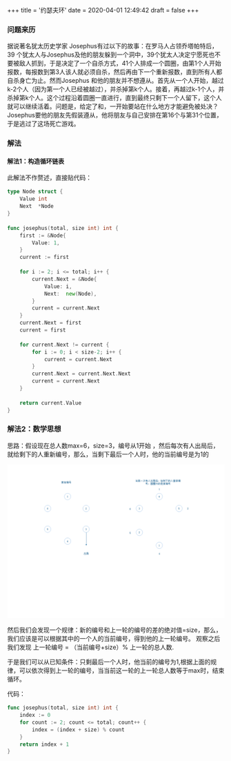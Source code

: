 +++
title = '约瑟夫环'
date = 2020-04-01 12:49:42
draft = false
+++

### 问题来历

据说著名犹太历史学家 Josephus有过以下的故事：在罗马人占领乔塔帕特后，39
个犹太人与Josephus及他的朋友躲到一个洞中，39个犹太人决定宁愿死也不要被敌人抓到，于是决定了一个自杀方式，41个人排成一个圆圈，由第1个人开始报数，每报数到第3人该人就必须自杀，然后再由下一个重新报数，直到所有人都自杀身亡为止。然而Josephus
和他的朋友并不想遵从。首先从一个人开始，越过k-2个人（因为第一个人已经被越过），并杀掉第k个人。接着，再越过k-1个人，并杀掉第k个人。这个过程沿着圆圈一直进行，直到最终只剩下一个人留下，这个人就可以继续活着。问题是，给定了和，一开始要站在什么地方才能避免被处决？Josephus要他的朋友先假装遵从，他将朋友与自己安排在第16个与第31个位置，于是逃过了这场死亡游戏。

### 解法

#### 解法1：构造循环链表

此解法不作赘述，直接贴代码：

```Go
type Node struct {
	Value int
	Next  *Node
}

func josephus(total, size int) int {
	first := &Node{
		Value: 1,
	}
	current := first

	for i := 2; i <= total; i++ {
		current.Next = &Node{
			Value: i,
			Next:  new(Node),
		}
		current = current.Next
	}
	current.Next = first
	current = first

	for current.Next != current {
		for i := 0; i < size-2; i++ {
			current = current.Next
		}
		current.Next = current.Next.Next
		current = current.Next
	}

	return current.Value
}
```

### 解法2：数学思想

思路：假设现在总人数max=6，size=3，编号从1开始 ，然后每次有人出局后，就给剩下的人重新编号，那么，当剩下最后一个人时，他的当前编号是为1的

![](/约瑟夫环/绘图2.png)

然后我们会发现一个规律：新的编号和上一轮的编号的差的绝对值=size，那么，我们应该是可以根据其中的一个人的当前编号，得到他的上一轮编号。
观察之后我们发现 上一轮编号 = （当前编号+size）% 上一轮的总人数.

于是我们可以从已知条件：只剩最后一个人时，他当前的编号为1,根据上面的规律，可以依次得到上一轮的编号，当当前这一轮的上一轮总人数等于max时，结束循环。

代码：

```Go
func josephus(total, size int) int {
	index := 0
	for count := 2; count <= total; count++ {
		index = (index + size) % count
	}
	return index + 1
}
```